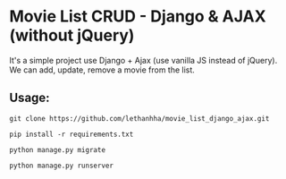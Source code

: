 # Movie List CRUD - Django & AJAX (without jQuery)

It's a simple project use Django + Ajax (use vanilla JS instead of jQuery). We can add, update, remove a movie from the list.

## Usage:

```shell
git clone https://github.com/lethanhha/movie_list_django_ajax.git
```

```shell
pip install -r requirements.txt
```

```shell
python manage.py migrate
```

```shell
python manage.py runserver
```

